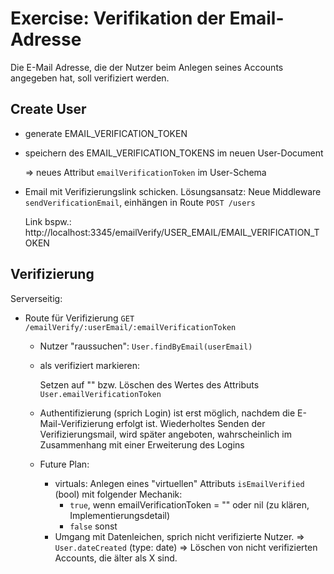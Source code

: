 # Exercise: Verifikation der Email-Adresse

Die E-Mail Adresse, 
die der Nutzer beim Anlegen seines Accounts angegeben hat, 
soll verifiziert werden. 

## Create User
- generate EMAIL_VERIFICATION_TOKEN
- speichern des EMAIL_VERIFICATION_TOKENS im neuen User-Document
  
  => neues Attribut `emailVerificationToken` im User-Schema

- Email mit Verifizierungslink schicken.
  Lösungsansatz: Neue Middleware `sendVerificationEmail`, einhängen in Route `POST /users`
  
  Link bspw.: http://localhost:3345/emailVerify/USER_EMAIL/EMAIL_VERIFICATION_TOKEN

## Verifizierung
Serverseitig:
- Route für Verifizierung `GET /emailVerify/:userEmail/:emailVerificationToken`
	- Nutzer "raussuchen": `User.findByEmail(userEmail)`
	- als verifiziert markieren:
	  
	  Setzen auf "" bzw. Löschen des Wertes des Attributs `User.emailVerificationToken`


	- Authentifizierung (sprich Login) ist erst möglich, nachdem die E-Mail-Verifizierung erfolgt ist.
	  Wiederholtes Senden der Verifizierungsmail, wird später angeboten, wahrscheinlich im Zusammenhang mit einer Erweiterung des Logins

	- Future Plan:

	  - virtuals: Anlegen eines "virtuellen" Attributs `isEmailVerified` (bool) mit folgender Mechanik:
		- `true`, wenn emailVerificationToken = "" oder nil (zu klären, Implementierungsdetail)
		- `false` sonst
  	  - Umgang mit Datenleichen, sprich nicht verifizierte Nutzer.
	    => `User.dateCreated` (type: date)
	       => Löschen von nicht verifizierten Accounts, die älter als X sind.

	

